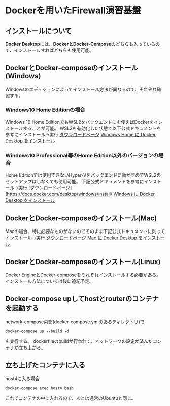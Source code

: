 # Dockerを用いたFirewall演習基盤
## インストールについて
**Docker Desktop**には、**DockerとDocker-Compose**のどちらも入っているので、インストールすればどちらも使用可能。
## DockerとDocker-composeのインストール(Windows)
Windowsのエディションによってインストール方法が異なるので、それぞれ確認する。
### Windows10 Home Editionの場合
Windows 10 Home EditionでもWSL2をバックエンドにを使えばDockerをインストールすることが可能。
WSL2を有効化した状態で以下公式ドキュメントを参考にインストール→実行
[ダウンロードページ](https://docs.docker.com/desktop/windows/install/)
[Windows Home に Docker Desktop をインストール](https://docs.docker.jp/docker-for-windows/install-windows-home.html)
### Windows10 Professional等のHome Edition以外のバージョンの場合
Home Editionでは使用できないHyper-Vをバックエンドに動かすのでWSL2のセットアップはしなくても使用可能。
下記公式ドキュメントを参考にインストール→実行
[ダウンロードページ](https://docs.docker.com/desktop/windows/install/
[Windows に Docker Desktop をインストール](https://docs.docker.jp/docker-for-windows/install.html)

## DockerとDocker-composeのインストール(Mac)
Macの場合、特に必要なものがないのでそのまま下記公式ドキュメントに則ってインストール→実行
[ダウンロードページ](https://docs.docker.com/desktop/mac/install/)
[Mac に Docker Desktop をインストール](https://docs.docker.jp/docker-for-mac/install.html)


## DockerとDocker-composeのインストール(Linux)
Docker EngineとDocker-composeをそれぞれインストールする必要がある。
インストール方法については後に追記予定。
## Docker-compose upしてhostとrouterのコンテナを起動する
network-compose内部(docker-compose.ymlのあるディレクトリ)で
```
docker-compose up --build -d
```
を実行する。
dockerfileのbuildが行われて、ネットワークの設定が済んだコンテナが立ち上がる。

## 立ち上げたコンテナに入る
host4に入る場合
```
docker-compose exec host4 bash
```
これでコンテナの中に入れるので、あとは通常のUbuntuと同じ。